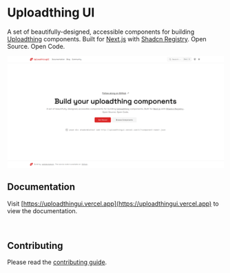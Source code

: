 # Uploadthing UI

A set of beautifully-designed, accessible components for building [Uploadthing](https://uploadthing.com) components. Built for [Next.js](https://https://nextjs.org) with [Shadcn Registry](https://ui.shadcn.com/docs/registry). Open Source. Open Code.

<img src="./public/hero-page.png" alt="hero-page"/>

<br/>

## Documentation

Visit [https://uploadthingui.vercel.app](https://uploadthingui.vercel.app) to view the documentation.

<br/>

## Contributing

Please read the [contributing guide](./CONTRIBUTING.md).
